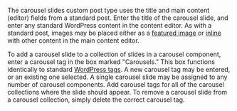 The carousel slides custom post type uses the title and main content (editor) fields from a standard post. Enter the title of the carousel slide, and enter any standard WordPress content in the content editor. As with a standard post, images may be placed either as a <a href="http://ewp.guide/go/setting-a-featured-image">featured image</a> or <a href="http://ewp.guide/go/inserting-an-image">inline</a> with other content in the main content editor.

To add a carousel slide to a collection of slides in a carousel component, enter a carousel tag in the box marked "Carousels." This box functions identically to standard [WordPress tags](http://ewp.guide/go/tags). A new carousel tag may be entered, or an existing one selected. A single carousel slide may be assigned to any number of carousel components. Add carousel tags for all of the carousel collections where the slide should appear. To remove a carousel slide from a carousel collection, simply delete the correct carousel tag.